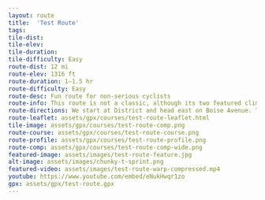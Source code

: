 ```yaml
---
layout: route
title:  'Test Route'
tags:
tile-dist:
tile-elev:
tile-duration:
tile-difficulty: Easy
route-dist: 12 mi
route-elev: 1316 ft
route-duration: 1—1.5 hr
route-difficulty: Easy
route-desc: Fun route for non-serious cyclists
route-info: This route is not a classic, although its two featured climbs are. These are half-baked wanderings for testing.
route-directions: We start at District and head east on Boise Avenue. The ride is flat and pleasant with a wide bike lane and good views of the foothills to the north. We cross the Boise River at Barber Park. There is a nice stretch of tarmac here to open up short sprint efforts. You want to get the legs warmed up for the first climb---The Col du Harris North, which features double-digit grades. We get in one last punchy assent up Warm Springs Mesa before all of my equipment malfunctions. The track stops there, although we did eventually make it down.
route-leaflet: assets/gpx/courses/test-route-leaflet.html
tile-image: assets/gpx/courses/test-route-comp.png
route-course: assets/gpx/courses/test-route-course.png
route-profile: assets/gpx/courses/test-route-profile.png
route-comp: assets/gpx/courses/test-route-comp-wide.png
featured-image: assets/images/test-route-feature.jpg
alt-image: assets/images/chunky-t-sprint.png
featured-video: assets/images/test-route-warp-compressed.mp4
youtube: https://www.youtube.com/embed/eNukHwqr1zo
gpx: assets/gpx/test-route.gpx
---
```

